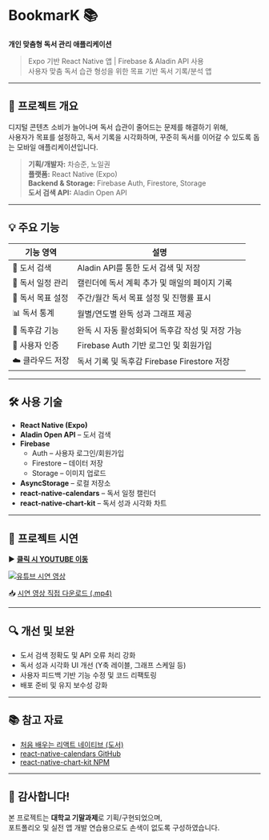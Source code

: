 # BookmarK 📚  
**개인 맞춤형 독서 관리 애플리케이션**

> Expo 기반 React Native 앱 | Firebase & Aladin API 사용  
> 사용자 맞춤 독서 습관 형성을 위한 목표 기반 독서 기록/분석 앱

---

## 📌 프로젝트 개요

디지털 콘텐츠 소비가 늘어나며 독서 습관이 줄어드는 문제를 해결하기 위해,  
사용자가 목표를 설정하고, 독서 기록을 시각화하며, 꾸준히 독서를 이어갈 수 있도록 돕는 모바일 애플리케이션입니다.

> **기획/개발자:** 차승준, 노일권  
> **플랫폼:** React Native (Expo)  
> **Backend & Storage:** Firebase Auth, Firestore, Storage  
> **도서 검색 API:** Aladin Open API

---

## 💡 주요 기능

| 기능 영역 | 설명 |
|----------|------|
| 📖 도서 검색 | Aladin API를 통한 도서 검색 및 저장 |
| 📅 독서 일정 관리 | 캘린더에 독서 계획 추가 및 매일의 페이지 기록 |
| 🎯 독서 목표 설정 | 주간/월간 독서 목표 설정 및 진행률 표시 |
| 📊 독서 통계 | 월별/연도별 완독 성과 그래프 제공 |
| 📝 독후감 기능 | 완독 시 자동 활성화되어 독후감 작성 및 저장 가능 |
| 🔐 사용자 인증 | Firebase Auth 기반 로그인 및 회원가입 |
| ☁️ 클라우드 저장 | 독서 기록 및 독후감 Firebase Firestore 저장 |

---

## 🛠️ 사용 기술

- **React Native (Expo)**
- **Aladin Open API** – 도서 검색
- **Firebase**
  - Auth – 사용자 로그인/회원가입
  - Firestore – 데이터 저장
  - Storage – 이미지 업로드
- **AsyncStorage** – 로컬 저장소
- **react-native-calendars** – 독서 일정 캘린더
- **react-native-chart-kit** – 독서 성과 시각화 차트

---

## 📸 프로젝트 시연

▶️ **[클릭 시 YOUTUBE 이동](https://www.youtube.com/shorts/9HKsf3Xt9hM)**  

[![유튜브 시연 영상](https://img.youtube.com/vi/9HKsf3Xt9hM/0.jpg)](https://www.youtube.com/shorts/9HKsf3Xt9hM)  

📥 [시연 영상 직접 다운로드 (.mp4)](./video/demo.mp4)

---

## 🔍 개선 및 보완

- 도서 검색 정확도 및 API 오류 처리 강화
- 독서 성과 시각화 UI 개선 (Y축 레이블, 그래프 스케일 등)
- 사용자 피드백 기반 기능 수정 및 코드 리팩토링
- 배포 준비 및 유지 보수성 강화

---

## 📚 참고 자료

- [처음 배우는 리액트 네이티브 (도서)](https://www.hanbit.co.kr/store/books/look.php?p_code=B8811528616)
- [react-native-calendars GitHub](https://github.com/wix/react-native-calendars)
- [react-native-chart-kit NPM](https://www.npmjs.com/package/react-native-chart-kit)

---

## 🙌 감사합니다!

본 프로젝트는 **대학교 기말과제**로 기획/구현되었으며,  
포트폴리오 및 실전 앱 개발 연습용으로도 손색이 없도록 구성하였습니다.
